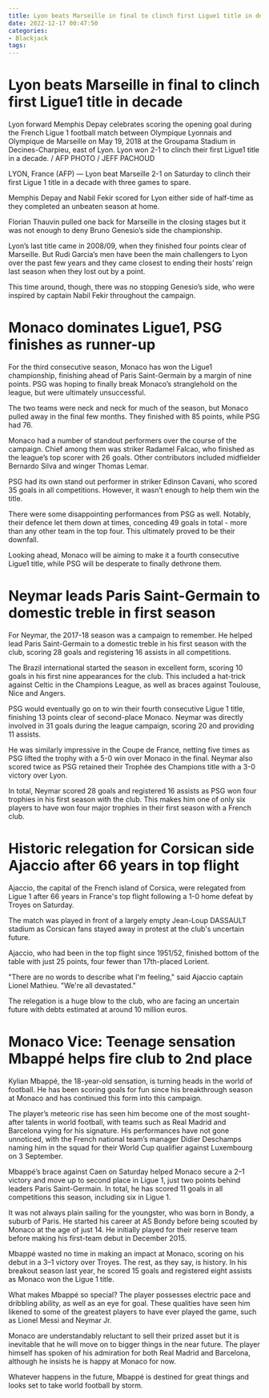 ```yaml
---
title: Lyon beats Marseille in final to clinch first Ligue1 title in decade 
date: 2022-12-17 00:47:50
categories:
- Blackjack
tags:
---
```



#  Lyon beats Marseille in final to clinch first Ligue1 title in decade 

Lyon forward Memphis Depay celebrates scoring the opening goal during the French Ligue 1 football match between Olympique Lyonnais and Olympique de Marseille on May 19, 2018 at the Groupama Stadium in Decines-Charpieu, east of Lyon. Lyon won 2-1 to clinch their first Ligue1 title in a decade. / AFP PHOTO / JEFF PACHOUD

LYON, France (AFP) — Lyon beat Marseille 2-1 on Saturday to clinch their first Ligue 1 title in a decade with three games to spare.

Memphis Depay and Nabil Fekir scored for Lyon either side of half-time as they completed an unbeaten season at home.

Florian Thauvin pulled one back for Marseille in the closing stages but it was not enough to deny Bruno Genesio’s side the championship.

Lyon’s last title came in 2008/09, when they finished four points clear of Marseille. But Rudi Garcia’s men have been the main challengers to Lyon over the past few years and they came closest to ending their hosts’ reign last season when they lost out by a point.

This time around, though, there was no stopping Genesio’s side, who were inspired by captain Nabil Fekir throughout the campaign.

#  Monaco dominates Ligue1, PSG finishes as runner-up 

For the third consecutive season, Monaco has won the Ligue1 championship, finishing ahead of Paris Saint-Germain by a margin of nine points. PSG was hoping to finally break Monaco’s stranglehold on the league, but were ultimately unsuccessful.

The two teams were neck and neck for much of the season, but Monaco pulled away in the final few months. They finished with 85 points, while PSG had 76.

Monaco had a number of standout performers over the course of the campaign. Chief among them was striker Radamel Falcao, who finished as the league’s top scorer with 26 goals. Other contributors included midfielder Bernardo Silva and winger Thomas Lemar.

PSG had its own stand out performer in striker Edinson Cavani, who scored 35 goals in all competitions. However, it wasn’t enough to help them win the title.

There were some disappointing performances from PSG as well. Notably, their defence let them down at times, conceding 49 goals in total - more than any other team in the top four. This ultimately proved to be their downfall.

Looking ahead, Monaco will be aiming to make it a fourth consecutive Ligue1 title, while PSG will be desperate to finally dethrone them.

#  Neymar leads Paris Saint-Germain to domestic treble in first season 

For Neymar, the 2017-18 season was a campaign to remember. He helped lead Paris Saint-Germain to a domestic treble in his first season with the club, scoring 28 goals and registering 16 assists in all competitions.

The Brazil international started the season in excellent form, scoring 10 goals in his first nine appearances for the club. This included a hat-trick against Celtic in the Champions League, as well as braces against Toulouse, Nice and Angers.

PSG would eventually go on to win their fourth consecutive Ligue 1 title, finishing 13 points clear of second-place Monaco. Neymar was directly involved in 31 goals during the league campaign, scoring 20 and providing 11 assists.

He was similarly impressive in the Coupe de France, netting five times as PSG lifted the trophy with a 5-0 win over Monaco in the final. Neymar also scored twice as PSG retained their Trophée des Champions title with a 3-0 victory over Lyon.

In total, Neymar scored 28 goals and registered 16 assists as PSG won four trophies in his first season with the club. This makes him one of only six players to have won four major trophies in their first season with a French club.

#  Historic relegation for Corsican side Ajaccio after 66 years in top flight 

Ajaccio, the capital of the French island of Corsica, were relegated from Ligue 1 after 66 years in France's top flight following a 1-0 home defeat by Troyes on Saturday.

The match was played in front of a largely empty Jean-Loup DASSAULT stadium as Corsican fans stayed away in protest at the club's uncertain future.

Ajaccio, who had been in the top flight since 1951/52, finished bottom of the table with just 25 points, four fewer than 17th-placed Lorient.

"There are no words to describe what I'm feeling," said Ajaccio captain Lionel Mathieu. "We're all devastated."

The relegation is a huge blow to the club, who are facing an uncertain future with debts estimated at around 10 million euros.

#  Monaco Vice: Teenage sensation Mbappé helps fire club to 2nd place

Kylian Mbappé, the 18-year-old sensation, is turning heads in the world of football. He has been scoring goals for fun since his breakthrough season at Monaco and has continued this form into this campaign.

The player’s meteoric rise has seen him become one of the most sought-after talents in world football, with teams such as Real Madrid and Barcelona vying for his signature. His performances have not gone unnoticed, with the French national team’s manager Didier Deschamps naming him in the squad for their World Cup qualifier against Luxembourg on 3 September.

Mbappé’s brace against Caen on Saturday helped Monaco secure a 2–1 victory and move up to second place in Ligue 1, just two points behind leaders Paris Saint-Germain. In total, he has scored 11 goals in all competitions this season, including six in Ligue 1.

It was not always plain sailing for the youngster, who was born in Bondy, a suburb of Paris. He started his career at AS Bondy before being scouted by Monaco at the age of just 14. He initially played for their reserve team before making his first-team debut in December 2015.

Mbappé wasted no time in making an impact at Monaco, scoring on his debut in a 3–1 victory over Troyes. The rest, as they say, is history. In his breakout season last year, he scored 15 goals and registered eight assists as Monaco won the Ligue 1 title.

What makes Mbappé so special? The player possesses electric pace and dribbling ability, as well as an eye for goal. These qualities have seen him likened to some of the greatest players to have ever played the game, such as Lionel Messi and Neymar Jr.

Monaco are understandably reluctant to sell their prized asset but it is inevitable that he will move on to bigger things in the near future. The player himself has spoken of his admiration for both Real Madrid and Barcelona, although he insists he is happy at Monaco for now.

Whatever happens in the future, Mbappé is destined for great things and looks set to take world football by storm.